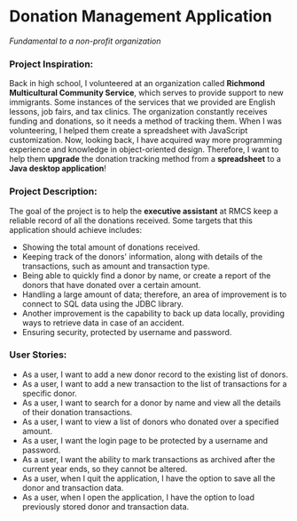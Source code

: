# Donation Management Application
*Fundamental to a non-profit organization*

### Project Inspiration:
Back in high school, I volunteered at an organization called **Richmond Multicultural Community Service**, which serves
to provide support to new immigrants. Some instances of the services that we provided are English lessons, job fairs,
and tax clinics. The organization constantly receives funding and donations, so it needs a method of tracking them. When 
I was volunteering, I helped them create a spreadsheet with JavaScript customization. Now, looking back, I have acquired 
way more programming experience and knowledge in object-oriented design. Therefore, I want to help them **upgrade** the 
donation tracking method from a **spreadsheet** to a **Java desktop application**!

### Project Description:
The goal of the project is to help the **executive assistant** at RMCS keep a reliable record of all the donations 
received. Some targets that this application should achieve includes:
- Showing the total amount of donations received. 
- Keeping track of the donors' information, along with details of the transactions, such as amount and transaction type. 
- Being able to quickly find a donor by name, or create a report of the donors that have donated over a certain amount. 
- Handling a large amount of data; therefore, an area of improvement is to connect to SQL data using the JDBC library.
- Another improvement is the capability to back up data locally, providing ways to retrieve data in case of an accident.
- Ensuring security, protected by username and password.

### User Stories:

- As a user, I want to add a new donor record to the existing list of donors. 
- As a user, I want to add a new transaction to the list of transactions for a specific donor. 
- As a user, I want to search for a donor by name and view all the details of their donation transactions. 
- As a user, I want to view a list of donors who donated over a specified amount. 
- As a user, I want the login page to be protected by a username and password.
- As a user, I want the ability to mark transactions as archived after the current year ends, so they cannot be altered.
- As a user, when I quit the application, I have the option to save all the donor and transaction data.
- As a user, when I open the application, I have the option to load previously stored donor and transaction data.